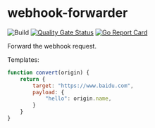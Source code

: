# webhook-forwarder
![Build](https://github.com/Bpazy/webhook-forwarder/workflows/Build/badge.svg)
[![Quality Gate Status](https://sonarcloud.io/api/project_badges/measure?project=Bpazy_webhook-forwarder&metric=alert_status)](https://sonarcloud.io/dashboard?id=Bpazy_webhook-forwarder)
[![Go Report Card](https://goreportcard.com/badge/github.com/Bpazy/webhook-forwarder)](https://goreportcard.com/report/github.com/Bpazy/webhook-forwarder)

Forward the webhook request.

Templates:
```js
function convert(origin) {
    return {
        target: "https://www.baidu.com",
        payload: {
            "hello": origin.name,
        }
    }
}
```